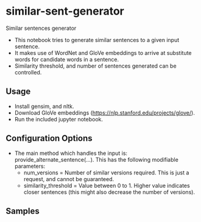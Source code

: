 # similar-sent-generator
Similar sentences generator

- This notebook tries to generate similar sentences to a given input sentence. 
- It makes use of WordNet and GloVe embeddings to arrive at substitute words for candidate words in a sentence.
- Similarity threshold, and number of sentences generated can be controlled.

## Usage

- Install gensim, and nltk.
- Download GloVe embeddings (https://nlp.stanford.edu/projects/glove/).
- Run the included jupyter notebook.

## Configuration Options

* The main method which handles the input is: provide_alternate_sentence(...). This has the following modifiable parameters:
  * num_versions = Number of similar versions required. This is just a request, and cannot be guaranteed.
  * similarity_threshold = Value between 0 to 1. Higher value indicates closer sentences (this might also decrease the number of versions).

## Samples

